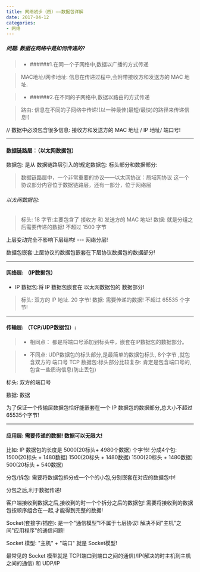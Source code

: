 ```yaml
---
title: 网络初步（四）——数据包详解
date: 2017-04-12
categories:
- 网络
---
```

##### 问题: 数据在网络中是如何传递的?

>- ######1.在同一个子网络中,数据以广播的方式传递

>MAC地址/网卡地址: 信息在传递过程中,会附带接收方和发送方的 MAC 地址.

>- ######2.在不同的子网络中,数据以路由的方式传递

>路由: 信息在不同的子网络中传递!(以一种最佳(最短/最快)的路径来传递信息!)

// 数据中必须包含很多信息: 接收方和发送方的 MAC 地址 / IP 地址/ 端口号!

--------

#### 数据链路层：（以太网数据包）
数据包: 是从 数据链路层引入的!规定数据包: 标头部分和数据部分:

>数据链路层中，一个非常重要的协议——以太网协议：局域网协议  这一个协议部分内容位于数据链路层，还有一部分，位于网络层

###### 以太网数据包:

> 标头: 18 字节:主要包含了 接收方 和 发送方的 MAC 地址!
数据: 就是分组之后需要传递的数据!
不超过 1500 字节

上层变动完全不影响下层结构! --- 网络分层!

数据包嵌套:上层协议的数据包嵌套在下层协议数据包的数据部分!

-----------------
#### 网络层: （IP数据包）
- IP 数据包:将 IP 数据包嵌套在 以太网数据包的 数据部分!

>标头: 双方的 IP 地址. 20 字节!
数据: 需要传递的数据!  不超过 65535 个字节!

-----------
#### 传输层:  （TCP/UDP数据包）:
>- 相同点：
都是将端口号添加到标头中，嵌套在IP数据包的数据部分。

>- 不同点:
UDP数据包的标头部分,是最简单的数据包标头, 8个字节 ,就包含双方的 端口号
TCP 数据包:标头部分比较复杂: 肯定是包含端口号的, 包含一些质询信息(防止丢包)

标头: 双方的端口号

数据: 数据

为了保证一个传输层数据包恰好能嵌套在一个 IP 数据包的数据部分,总大小不超过 65535个字节!

---------
#### 应用层: 需要传递的数据! 数据可以无限大!

比如: IP 数据包的长度是 5000(20标头+ 4980个数据) 个字节! 分成4个包: 1500(20标头 + 1480数据)  1500(20标头 + 1480数据)  1500(20标头 + 1480数据) 500(20标头 + 540数据)

分包/拆包: 需要将数据包拆分成一个个的小包,分别嵌套在对应的数据包中!

分包之后,利于数据传递!

客户端接收到数据之后,接收到的时一个个拆分之后的数据包! 需要将接收到的数据包按顺序组合在一起,才能得到完整的数据!

Socket(套接字/插座): 是一个"通信模型"!不属于七层协议! 解决不同"主机"之间"应用程序"的通信问题!

Socket 模型: "主机" + "端口" 就是 Socket模型!

最常见的 Socket 模型就是  TCP(端口到端口之间的通信)/IP(解决的时主机到主机之间的通信) 和 UDP/IP
